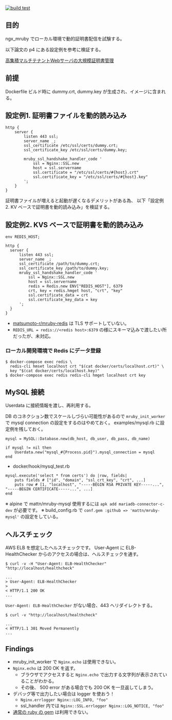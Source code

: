 [![build test](https://github.com/kenzo0107/ngx_mruby-ssl-dynamic-delivery/actions/workflows/build_test.yml/badge.svg)](https://github.com/kenzo0107/ngx_mruby-ssl-dynamic-delivery/actions/workflows/build_test.yml)

## 目的
ngx_mruby でローカル環境で動的証明書配信を試験する。

以下論文の p4 にある設定例を参考に検証する。

[高集積マルチテナントWebサーバの大規模証明書管理](https://rand.pepabo.com/papers/iot37-proceeding-matsumotory.pdf)


## 前提

Dockerfile ビルド時に dummy.crt, dummy.key が生成され、イメージに含まれる。

## 設定例1. 証明書ファイルを動的読み込み

```
http {
    server {
        listen 443 ssl;
        server_name _;
        ssl_certificate /etc/ssl/certs/dummy.crt;
        ssl_certificate_key /etc/ssl/certs/dummy.key;

        mruby_ssl_handshake_handler_code '
            ssl = Nginx::SSL.new
            host = ssl.servername
            ssl.certificate = "/etc/ssl/certs/#{host}.crt"
            ssl.certificate_key = "/etc/ssl/certs/#{host}.key"
        ';
    }
}
```

証明書ファイルが増えると起動が遅くなるデメリットがある為、
以下「設定例2. KV ベースで証明書を動的読み込み」を検証する。

## 設定例2. KVS ベースで証明書を動的読み込み

```
env REDIS_HOST;

http {
  server {
      listen 443 ssl;
      server_name _;
      ssl_certificate /path/to/dummy.crt;
      ssl_certificate_key /path/to/dummy.key;
      mruby_ssl_handshake_handler_code '
          ssl = Nginx::SSL.new
          host = ssl.servername
          redis = Redis.new ENV["REDIS_HOST"], 6379
          crt, key = redis.hmget host, "crt", "key"
          ssl.certificate_data = crt
          ssl.certificate_key_data = key
      ';
  }
}
```

* [matsumoto-r/mruby-redis](https://github.com/matsumoto-r/mruby-redis) は TLS サポートしていない。
* `REDIS_URL = redis://<redis host>:6379` の様にスキーマ込みで渡したい所だったが、未対応。


### ローカル開発環境で Redis にデータ登録

```
$ docker-compose exec redis \
  redis-cli hmset localhost crt "$(cat docker/certs/localhost.crt)" \
  key "$(cat docker/certs/localhost.key)"
$ docker-compose exec redis redis-cli hmget localhost crt key
```

## MySQL 接続

Userdata に接続情報を渡し、再利用する。

DB のコネクション数でスケールしづらい可能性があるので
`mruby_init_worker` で mysql connection の設定をするのはやめておく。
examples/mysql.rb に設定例を残しておく。

```
mysql = MySQL::Database.new(db_host, db_user, db_pass, db_name)

if mysql != nil then
	Userdata.new("mysql_#{Process.pid}").mysql_connection = mysql
end
```

* docker/hook/mysql_test.rb

```
mysql.execute('select * from certs') do |row, fields|
    puts fields # ["id", "domain", "ssl_crt_key", "crt", ...]
    puts row # [1, "localhost", "-----BEGIN RSA PRIVATE KEY-----...", "-----BEGIN CERTIFICATE-----...", ...]
end
```

※ alpine で mattn/mruby-mysql 使用するには `apk add mariadb-connector-c-dev` が必要です。
※ build_config.rb で `conf.gem :github => 'mattn/mruby-mysql'` の設定をしている。

## ヘルスチェック

AWS ELB を想定したヘルスチェックです。
User-Agent に ELB-HealthChecker からのアクセスの場合は、ヘルスチェックを通す。

```console
$ curl -v -H "User-Agent: ELB-HealthChecker" "http://localhost/healthcheck"

...
> User-Agent: ELB-HealthChecker
>
< HTTP/1.1 200 OK
...
```

`User-Agent: ELB-HealthChecker` がない場合、443 へリダイレクトする。

```console
$ curl -v "http://localhost/healthcheck"

...
< HTTP/1.1 301 Moved Permanently
...
```

## Findings

* mruby_init_worker で `Nginx.echo` は使用できない。
* `Nginx.echo` は 200 OK を返す。
  * ブラウザでアクセスすると `Nginx.echo` で出力する文字列が表示されていることがわかる。
  * その後、 500 error がある場合でも 200 OK を一旦返してしまう。
* デバッグ等で出力したい場合は logger を使おう！
  - `Nginx.errlogger Nginx::LOG_INFO, "foo"`
  - ssl_handler 内では `Nginx::SSL.errlogger Nginx::LOG_NOTICE, "foo"`
* [通常の ruby の gem](rubygems.org) は利用できない。
